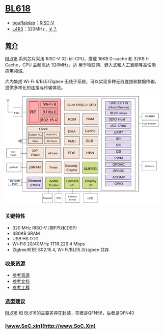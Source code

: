 ﻿# [BL618](https://doc.soc.xin/BL618)

* [bouffalolab](https://www.bouffalolab.com/)：[RISC-V](https://doc.soc.xin/architecture/riscv)
* [L4R3](https://github.com/SoCXin/Level)：320MHz , [￥？](https://item.taobao.com/item.htm?id=697403593463)

## [简介](https://doc.soc.xin/BL618)

[BL618](https://dev.bouffalolab.com/document) 系列芯片采用 RISC-V 32-bit CPU，搭载 16KB D-cache 和 32KB I-Cache，CPU 主频高达 320MHz，适
用于物联网、嵌入式和人工智能等高性能应用领域。

片内集成 Wi-Fi 6/BLE/Zigbee 无线子系统，可以实现多种无线连接和数据传输，提供多样化的连接与传输体验。

[![sites](docs/BL618.png)](https://www.bouffalolab.com/product/?type=detail&id=9)

### 关键特性

* 320 MHz RISC-V (带FPU和DSP)
* 480KB SRAM
* USB HS OTG
* Wi-Fi6 20/40MHz 1T1R 229.4 Mbps
* Zigbee/IEEE 802.15.4, Wi-Fi/BLE5.3/zigbee 共存


### [收录资源](https://github.com/SoCXin/BL618)

* [参考资源](src/)
* [参考文档](docs/)
* [参考工程](project/)

### [选型建议](https://github.com/SoCXin)

[BL618](https://github.com/SoCXin/BL618) 和 BL616的主要差异在封装，前者是QFN56，后者是QFN40

### [www.SoC.xin](http://www.SoC.Xin)
